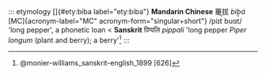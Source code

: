 ::: etymology
[]{#ety:biba label="ety:biba"} **Mandarin Chinese** 蓽拔 *bìbá*
[MC]{acronym-label="MC" acronym-form="singular+short"} /piɪt̚ buɑt̚/ 'long
pepper', a phonetic loan \< **Sanskrit** पिप्पलि *pippali* 'long pepper
*Piper longum* (plant and berry); a berry'[^1]
:::

[^1]: @monier-williams_sanskrit-english_1899 [626]
